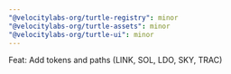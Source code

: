 ```yaml
---
"@velocitylabs-org/turtle-registry": minor
"@velocitylabs-org/turtle-assets": minor
"@velocitylabs-org/turtle-ui": minor
---
```


Feat: Add tokens and paths (LINK, SOL, LDO, SKY, TRAC)
